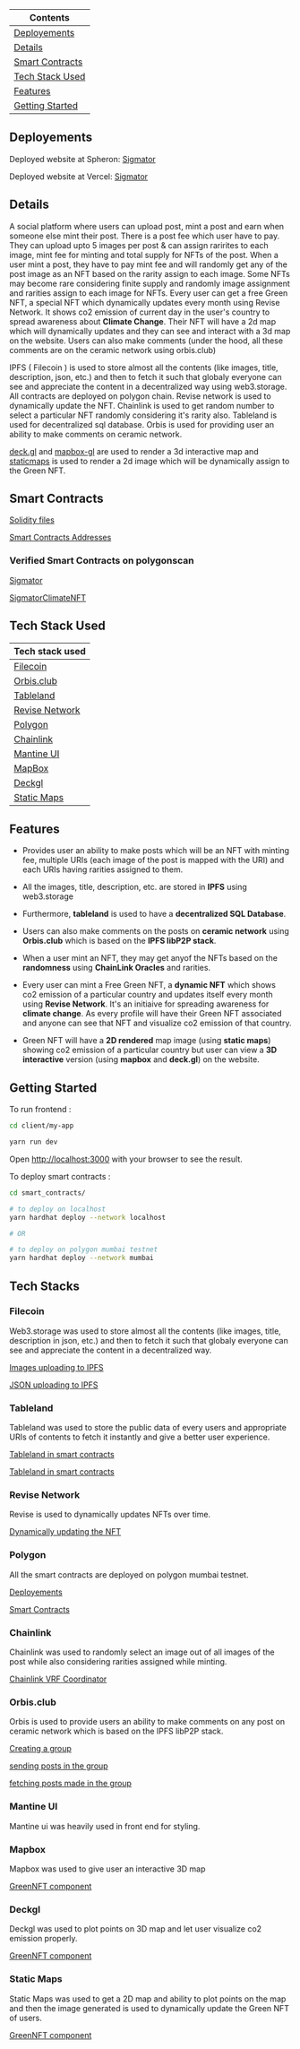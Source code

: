 | Contents                            |
| ----------------------------------- |
| [Deployements](#deployements)       |
| [Details](#details)                 |
| [Smart Contracts](#smart-contracts) |
| [Tech Stack Used](#tech-stack-used) |
| [Features](#features)               |
| [Getting Started](#getting-started) |

## Deployements

Deployed website at Spheron: [Sigmator](https://sigmator-3345fc.spheron.app/)

Deployed website at Vercel: [Sigmator](https://sigmator.vercel.app/)

## Details

A social platform where users can upload post, mint a post and earn when someone else mint their post. There is a post fee which user have to pay. They can upload upto 5 images per post & can assign rarirites to each image, mint fee for minting and total supply for NFTs of the post. When a user mint a post, they have to pay mint fee and will randomly get any of the post image as an NFT based on the rarity assign to each image. Some NFTs may become rare considering finite supply and randomly image assignment and rarities assign to each image for NFTs. Every user can get a free Green NFT, a special NFT which dynamically updates every month using Revise Network. It shows co2 emission of current day in the user's country to spread awareness about **Climate Change**. Their NFT will have a 2d map which will dynamically updates and they can see and interact with a 3d map on the website. Users can also make comments (under the hood, all these comments are on the ceramic network using orbis.club)

IPFS ( Filecoin ) is used to store almost all the contents (like images, title, description, json, etc.) and then to fetch it such that globaly everyone can see and appreciate the content in a decentralized way using web3.storage. All contracts are deployed on polygon chain. Revise network is used to dynamically update the NFT. Chainlink is used to get random number to select a particular NFT randomly considering it's rarity also. Tableland is used for decentralized sql database. Orbis is used for providing user an ability to make comments on ceramic network.

[deck.gl](https://deck.gl/) and [mapbox-gl](https://docs.mapbox.com/mapbox-gl-js/api/) are used to render a 3d interactive map and [staticmaps](https://github.com/komoot/staticmap) is used to render a 2d image which will be dynamically assign to the Green NFT.

## Smart Contracts

[Solidity files](https://github.com/Ahmed-Aghadi/sigmator/tree/main/smart_contracts/contracts)

[Smart Contracts Addresses](https://github.com/Ahmed-Aghadi/sigmator/blob/main/client/my-app/constants/contractAddress.json)

### Verified Smart Contracts on polygonscan

[Sigmator](https://mumbai.polygonscan.com/address/0x1f99dab8e1ee97ebc6227dbd87d57f4e7b6bec08#code)

[SigmatorClimateNFT](https://mumbai.polygonscan.com/address/0x3f25e354de85d89e1fb9db7e5ded81c65c9779ec#code)

## Tech Stack Used

| Tech stack used                   |
| --------------------------------- |
| [Filecoin](#filecoin)             |
| [Orbis.club](#orbisclub)          |
| [Tableland](#tableland)           |
| [Revise Network](#revise-network) |
| [Polygon](#polygon)               |
| [Chainlink](#chainlink)           |
| [Mantine UI](#mantine-ui)         |
| [MapBox](#mapbox)                 |
| [Deckgl](#deckgl)                 |
| [Static Maps](#static-maps)       |

## Features

-   Provides user an ability to make posts which will be an NFT with minting fee, multiple URIs (each image of the post is mapped with the URI) and each URIs having rarities assigned to them.

-   All the images, title, description, etc. are stored in **IPFS** using web3.storage

-   Furthermore, **tableland** is used to have a **decentralized SQL Database**.

-   Users can also make comments on the posts on **ceramic network** using **Orbis.club** which is based on the **IPFS libP2P stack**.

-   When a user mint an NFT, they may get anyof the NFTs based on the **randomness** using **ChainLink Oracles** and rarities.

-   Every user can mint a Free Green NFT, a **dynamic NFT** which shows co2 emission of a particular country and updates itself every month using **Revise Network**. It's an initiaive for spreading awareness for **climate change**. As every profile will have their Green NFT associated and anyone can see that NFT and visualize co2 emission of that country.

-   Green NFT will have a **2D rendered** map image (using **static maps**) showing co2 emission of a particular country but user can view a **3D interactive** version (using **mapbox** and **deck.gl**) on the website.

## Getting Started

To run frontend :

```bash
cd client/my-app

yarn run dev
```

Open [http://localhost:3000](http://localhost:3000) with your browser to see the result.

To deploy smart contracts :

```bash
cd smart_contracts/

# to deploy on localhost
yarn hardhat deploy --network localhost

# OR

# to deploy on polygon mumbai testnet
yarn hardhat deploy --network mumbai
```

## Tech Stacks

### Filecoin

Web3.storage was used to store almost all the contents (like images, title, description in json, etc.) and then to fetch it such that globaly everyone can see and appreciate the content in a decentralized way.

[Images uploading to IPFS](https://github.com/Ahmed-Aghadi/sigmator/blob/main/client/my-app/pages/api/image-upload-ipfs.js)

[JSON uploading to IPFS](https://github.com/Ahmed-Aghadi/sigmator/blob/main/client/my-app/pages/api/json-upload-ipfs.js)

### Tableland

Tableland was used to store the public data of every users and appropriate URIs of contents to fetch it instantly and give a better user experience.

[Tableland in smart contracts](https://github.com/Ahmed-Aghadi/sigmator/blob/main/smart_contracts/contracts/SigmatorNFTTableland.sol)

[Tableland in smart contracts](https://github.com/Ahmed-Aghadi/sigmator/blob/main/smart_contracts/contracts/SigmatorClimateNFT.sol)

### Revise Network

Revise is used to dynamically updates NFTs over time.

[Dynamically updating the NFT](https://github.com/Ahmed-Aghadi/sigmator/blob/main/client/my-app/pages/api/setImage.js)

### Polygon

All the smart contracts are deployed on polygon mumbai testnet.

[Deployements](https://github.com/Ahmed-Aghadi/sigmator/tree/main/smart_contracts/deployments/mumbai)

[Smart Contracts](https://github.com/Ahmed-Aghadi/sigmator/tree/main/smart_contracts/contracts)

### Chainlink

Chainlink was used to randomly select an image out of all images of the post while also considering rarities assigned while minting.

[Chainlink VRF Coordinator](https://github.com/Ahmed-Aghadi/sigmator/blob/main/smart_contracts/contracts/SigmatorNFTHandle.sol)

### Orbis.club

Orbis is used to provide users an ability to make comments on any post on ceramic network which is based on the IPFS libP2P stack.

[Creating a group](https://github.com/Ahmed-Aghadi/sigmator/blob/main/client/my-app/components/Upload.jsx#L329)

[sending posts in the group](https://github.com/Ahmed-Aghadi/sigmator/blob/main/client/my-app/components/ChatBox.js#L89)

[fetching posts made in the group](https://github.com/Ahmed-Aghadi/sigmator/blob/main/client/my-app/components/ChatBox.js#L106)

### Mantine UI

Mantine ui was heavily used in front end for styling.

### Mapbox

Mapbox was used to give user an interactive 3D map

[GreenNFT component](https://github.com/Ahmed-Aghadi/sigmator/blob/main/client/my-app/components/GreenNFT.js#L142)

### Deckgl

Deckgl was used to plot points on 3D map and let user visualize co2 emission properly.

[GreenNFT component](https://github.com/Ahmed-Aghadi/sigmator/blob/main/client/my-app/components/GreenNFT.js#L135)

### Static Maps

Static Maps was used to get a 2D map and ability to plot points on the map and then the image generated is used to dynamically update the Green NFT of users.

[GreenNFT component](https://github.com/Ahmed-Aghadi/sigmator/blob/main/client/my-app/components/GreenNFT.js#L135)
